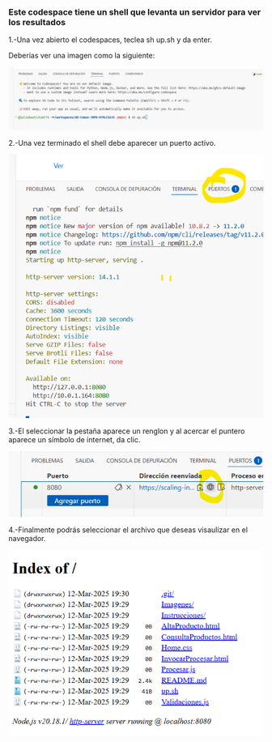 ### Este codespace tiene un shell que levanta un servidor para ver los resultados

1.-Una vez abierto el codespaces, teclea sh up.sh y da enter.

Deberías ver una imagen como la siguiente:

![Descripción de la imagen](../Imagenes/Img51.png) 

2.-Una vez terminado el shell debe aparecer un puerto activo.

![Descripción de la imagen](../Imagenes/Img52.png) 

3.-El seleccionar la pestaña aparece un renglon y al acercar el puntero aparece un símbolo de internet, da clic.

![Descripción de la imagen](../Imagenes/Img53.png) 

4.-Finalmente podrás seleccionar el archivo que deseas visaulizar en el navegador.

![Descripción de la imagen](../Imagenes/Img54.png) 
